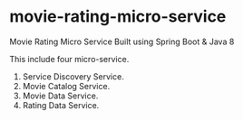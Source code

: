 # movie-rating-micro-service
Movie Rating Micro Service Built using Spring Boot &amp; Java 8



This include four micro-service.

1. Service Discovery Service.
2. Movie Catalog Service.
3. Movie Data Service.
4. Rating Data Service.


